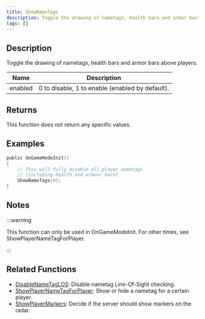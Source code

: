 ```yaml
---
title: ShowNameTags
description: Toggle the drawing of nametags, health bars and armor bars above players.
tags: []
---
```


## Description

Toggle the drawing of nametags, health bars and armor bars above players.

| Name    | Description                                     |
| ------- | ----------------------------------------------- |
| enabled | 0 to disable, 1 to enable (enabled by default). |

## Returns

This function does not return any specific values.

## Examples

```c
public OnGameModeInit()
{
    // This will fully disable all player nametags
    // (including health and armour bars)
    ShowNameTags(0);
}
```

## Notes

:::warning

This function can only be used in OnGameModeInit. For other times, see ShowPlayerNameTagForPlayer.

:::

## Related Functions

- [DisableNameTagLOS](DisableNameTagLOS.md): Disable nametag Line-Of-Sight checking.
- [ShowPlayerNameTagForPlayer](ShowPlayerNameTagForPlayer.md): Show or hide a nametag for a certain player.
- [ShowPlayerMarkers](ShowPlayerMarkers.md): Decide if the server should show markers on the radar.
